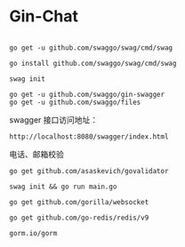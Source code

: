 # Gin-Chat


``` shell

go get -u github.com/swaggo/swag/cmd/swag

go install github.com/swaggo/swag/cmd/swag

swag init

go get -u github.com/swaggo/gin-swagger
go get -u github.com/swaggo/files

```

swagger 接口访问地址：

``` shell
http://localhost:8080/swagger/index.html
```

电话、邮箱校验
``` shell
go get github.com/asaskevich/govalidator
```




``` shell
swag init && go run main.go   
```



```shell
go get github.com/gorilla/websocket

go get github.com/go-redis/redis/v9

gorm.io/gorm

```